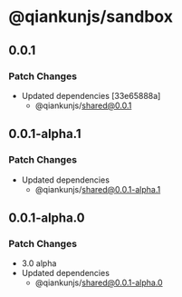 # @qiankunjs/sandbox

## 0.0.1

### Patch Changes

- Updated dependencies [33e65888a]
  - @qiankunjs/shared@0.0.1

## 0.0.1-alpha.1

### Patch Changes

- Updated dependencies
  - @qiankunjs/shared@0.0.1-alpha.1

## 0.0.1-alpha.0

### Patch Changes

- 3.0 alpha
- Updated dependencies
  - @qiankunjs/shared@0.0.1-alpha.0
